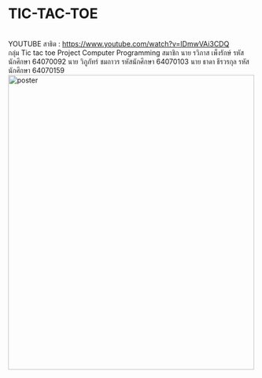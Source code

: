 # TIC-TAC-TOE

<br>YOUTUBE สาธิต : https://www.youtube.com/watch?v=IDmwVAi3CDQ<br>
กลุ่ม Tic tac toe Project Computer Programming
  สมาชิก
  นาย รวิภาส เพ็งรักษ์     รหัสนักศึกษา 64070092
  นาย วิภูภัทร์ ชมถาวร     รหัสนักศึกษา 64070103
  นาย ธาดา ธีรวรกุล      รหัสนักศึกษา 64070159
<br>
  <img src="https://github.com/owenIT/TIC-TAC-TOE/blob/main/TIG%20TAG%20TOE.png" alt="poster" width="500" height="600">
<br>
